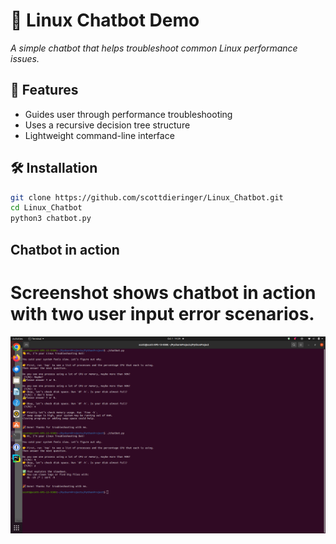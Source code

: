 # 🤖 Linux Chatbot Demo
*A simple chatbot that helps troubleshoot common Linux performance issues.*

## 🚀 Features
- Guides user through performance troubleshooting  
- Uses a recursive decision tree structure  
- Lightweight command-line interface  

## 🛠️ Installation
```bash
git clone https://github.com/scottdieringer/Linux_Chatbot.git
cd Linux_Chatbot
python3 chatbot.py
```

## Chatbot in action

# Screenshot shows chatbot in action with two user input error scenarios.
![Decision Tree](chatbot_in_action.png)
